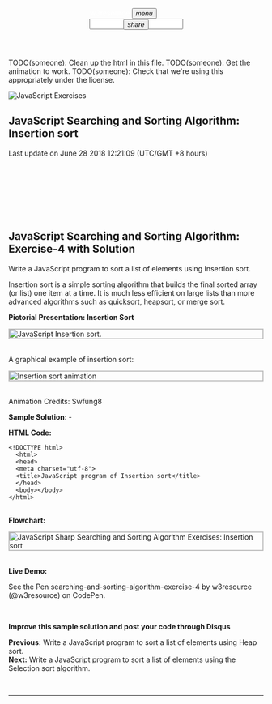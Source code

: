<!DOCTYPE html>
<html lang="en" xmlns:fb="facebook.com/2008/fbml">

<body>
<style type="text/css">
article a {
text-decoration: none	
}
</style>
<script>
  (function(i,s,o,g,r,a,m){i['GoogleAnalyticsObject']=r;i[r]=i[r]||function(){
  (i[r].q=i[r].q||[]).push(arguments)},i[r].l=1*new Date();a=s.createElement(o),
  m=s.getElementsByTagName(o)[0];a.async=1;a.src=g;m.parentNode.insertBefore(a,m)
  })(window,document,'script','//www.google-analytics.com/analytics.js','ga');

  ga('create', 'UA-21234995-1', 'auto');
  ga('send', 'pageview');
</script>

<div class="mdl-layout mdl-layout--fixed-header">
<header class="mdl-layout__header">
<div class="mdl-layout__header-row">
<a href="https://www.w3resource.com" style="text-decoration: none;"><span class="mdl-layout-title" style="margin-left: -50px;margin-top: -5px;color:#fff">w3resource</span></a>

<button id="main-menu-lower-right" class="mdl-button mdl-js-button mdl-button--icon">
<i class="material-icons">menu</i>
</button>

<div class="np"></div>
<div class="mdl-layout-spacer"></div>
<div class="mdl-textfield mdl-js-textfield mdl-textfield--expandable
                  mdl-textfield--floating-label mdl-textfield--align-right">

<div class="mdl-textfield__expandable-holder">
<input class="mdl-textfield__input" type="text" name="sample" id="fixed-header-drawer-exp">
</div>
</div>
<div class="mdl-navigation">

</div>
<nav class="mdl-navigation mdl-layout--large-screen-only">

<style type="text/css">
   .gsc-control-cse
    {
        height:20px;
        background-color: rgb(63,81,181);
        border:0;
        margin-top: -15px;
        !important;     
    }
    .gsc-control-cse-en
    {
        height:20px;
        background-color: rgb(63,81,181);
        border:0;
        margin-top: -15px;
        !important;
    }
</style>
<div class="customSearch" style="border:0px solid;margin:-20px;width:400px;height:auto;">
<script>
  (function() {
    var cx = '013584948386948090933:pjqiqxq1drs';
    var gcse = document.createElement('script');
    gcse.type = 'text/javascript';
    gcse.async = true;
    gcse.src = 'https://cse.google.com/cse.js?cx=' + cx;
    var s = document.getElementsByTagName('script')[0];
    s.parentNode.insertBefore(gcse, s);
  })();
</script>
<gcse:search enableAutoComplete="true"></gcse:search>
</div>
<button id="demo-menu-lower-right" class="mdl-button mdl-js-button mdl-button--icon">
<i class="material-icons">share</i>
</button>
</nav>
</div>
</header>
<main class="mdl-layout__content">
<div class="page-content">

<div class="mdl-grid">
<div class="mdl-cell mdl-card mdl-shadow--2dp through mdl-shadow--6dp mdl-cell--9-col">
<article itemscope temtype="http://schema.org/TechArticle">

TODO(someone): Clean up the html in this file.
TODO(someone): Get the animation to work.
TODO(someone): Check that we're using this appropriately under the license.

<img src='https://www.w3resource.com/w3r_images/javascript-exercises.gif' alt="JavaScript Exercises" />
<h1 itemscope itemtype="http://schema.org/WebPageElement/Heading" class="heading" id="h_one"> JavaScript Searching and Sorting Algorithm: Insertion sort </h1>
<time itemprop="dateModified" datetime="June 28 2018 12:21:09.">Last update on June 28 2018 12:21:09 (UTC/GMT +8 hours)</time>
<div class="mdl-grid">
<div class="mdl-cell mdl-cell--12-col mdl-cell--hide-phone mdl-cell--hide-tablet">
<script async src="//pagead2.googlesyndication.com/pagead/js/adsbygoogle.js"></script>

<ins class="adsbygoogle" style="display:block" data-ad-client="ca-pub-2153208817642134" data-ad-slot="2972876142" data-ad-format="auto"></ins>
<script>
(adsbygoogle = window.adsbygoogle || []).push({});
</script>
</div>
<div class="mdl-cell mdl-cell--12-col mdl-cell--hide-desktop">
<script async src="//pagead2.googlesyndication.com/pagead/js/adsbygoogle.js"></script>

<ins class="adsbygoogle" style="display:inline-block;width:320px;height:100px" data-ad-client="ca-pub-2153208817642134" data-ad-slot="7685555518"></ins>
<script>
(adsbygoogle = window.adsbygoogle || []).push({});
</script>
</div>
</div>
<h2 itemscope itemtype="http://schema.org/WebPageElement/Heading">JavaScript Searching and Sorting Algorithm: Exercise-4 with Solution</h2>
<p>Write a JavaScript program to sort a list of elements using Insertion sort.</p>
<p>Insertion sort is a simple sorting algorithm that builds the final sorted array (or list) one item at a time. It is much less efficient on large lists than more advanced algorithms such as quicksort, heapsort, or merge sort.</p>
<p><strong>Pictorial Presentation: Insertion Sort</strong></p>
<img src='https://www.w3resource.com/w3r_images/insertion-sort.png' alt="JavaScript Insertion sort." style="max-width:100%;display:block;height:auto;border: 2px solid silver;"><br>
<p>A graphical example of insertion sort:</p>
<img src='https://www.w3resource.com/w3r_images/Insertion-sort-animation.gif' alt="Insertion sort animation" style="max-width:100%;display:block;height:auto;border: 2px solid silver;"><br>
<p>Animation Credits: <a href="https://commons.wikimedia.org/w/index.php?title=User:Swfung8&action=edit&redlink=1">Swfung8</a></p>
<p><strong>Sample Solution: </strong> -</p>
<p><strong>HTML Code:</strong></p>
<pre class="line-numbers"><code class="language-html">&lt;!DOCTYPE html&gt;
  &lt;html&gt;
  &lt;head&gt;
  &lt;meta charset=&quot;utf-8&quot;&gt;
  &lt;title&gt;JavaScript program of Insertion sort&lt;/title&gt;
  &lt;/head&gt;
  &lt;body&gt;&lt;/body&gt;
&lt;/html&gt;
</code>
</pre>

<p><strong>Flowchart: </strong></p>
<img src='https://www.w3resource.com/w3r_images/searching-and-sorting-algorithm-exercise-4.png' alt="JavaScript Sharp Searching and Sorting Algorithm Exercises: Insertion sort" style="max-width:100%;display:block;height:auto;border: 2px solid silver;"><br>
<p><strong>Live Demo: </strong></p>
<p data-height="380" data-theme-id="0" data-slug-hash="PaxmLg" data-default-tab="js,result" data-user="w3resource" data-embed-version="2" data-pen-title="searching-and-sorting-algorithm-exercise-4" data-editable="true" class="codepen">See the Pen <a href="https://codepen.io/w3resource/pen/PaxmLg/">searching-and-sorting-algorithm-exercise-4</a> by w3resource (<a href="https://codepen.io/w3resource">@w3resource</a>) on <a href="https://codepen.io">CodePen</a>.</p>
<script async src="https://static.codepen.io/assets/embed/ei.js"></script>
<br>
<p class="note_blue"><strong>Improve this sample solution and post your code through Disqus</strong></p>
<p><strong>Previous:</strong><a href="https://www.w3resource.com/javascript-exercises/searching-and-sorting-algorithm/searching-and-sorting-algorithm-exercise-3.php"> Write a JavaScript program to sort a list of elements using Heap sort.</a><br>
<strong>Next:</strong><a href="https://www.w3resource.com/javascript-exercises/searching-and-sorting-algorithm/searching-and-sorting-algorithm-exercise-5.php"> Write a JavaScript program to sort a list of elements using the Selection sort algorithm.</a></p>
</article>
﻿<hr class="w3r_hr">
<div class="mdl-grid">

<div id="bottom_ad_zero_google" class="mdl-cell mdl-cell--6-col mdl-cell--hide-phone">
<script async src="//pagead2.googlesyndication.com/pagead/js/adsbygoogle.js"></script>

<ins class="adsbygoogle" style="display:inline-block;width:300px;height:250px" data-ad-client="ca-pub-2153208817642134" data-ad-slot="4616214717"></ins>
<script>
(adsbygoogle = window.adsbygoogle || []).push({});
</script>
</div>
<div id="bottom_ad_one_amazon-cpm" class="mdl-cell mdl-cell--6-col mdl-cell--hide-phone">

</div>
</div>

<div id="bottom_ad_zero_amazon" class="mdl-cell mdl-cell--hide-desktop">
<script async src="//pagead2.googlesyndication.com/pagead/js/adsbygoogle.js"></script>

<ins class="adsbygoogle" style="display:inline-block;width:320px;height:100px" data-ad-client="ca-pub-2153208817642134" data-ad-slot="9888990169"></ins>
<script>
(adsbygoogle = window.adsbygoogle || []).push({});
</script>

</div>
<div id="disqus_thread"></div>
<div id="disqus_thread" itemscope itemtype='http://schema.org/CreativeWork/Comment'></div>
<script type="text/javascript">
    /* * * CONFIGURATION VARIABLES: EDIT BEFORE PASTING INTO YOUR WEBPAGE * * */
    var disqus_shortname = 'w3r'; // required: replace example with your forum shortname

    // The following are highly recommended additional parameters. Remove the slashes in front to use.
    // var disqus_identifier = 'unique_dynamic_id_1234';
    // var disqus_url = 'http://example.com/permalink-to-page.html';

    /* * * DON'T EDIT BELOW THIS LINE * * */
    (function() {
        var dsq = document.createElement('script'); dsq.type = 'text/javascript'; dsq.async = true;
        dsq.src = 'https://' + disqus_shortname + '.disqus.com/embed.js';
        (document.getElementsByTagName('head')[0] || document.getElementsByTagName('body')[0]).appendChild(dsq);
    })();
</script>


</div>
<div class="mdl-cell mdl-card mdl-shadow--2dp through mdl-shadow--6dp mdl-cell--3-col mdl-cell--hide-phone">
<div id="sol_ad_zero" style="margin-bottom: 20px">
<script async src="//pagead2.googlesyndication.com/pagead/js/adsbygoogle.js"></script>

<ins class="adsbygoogle" style="display:block" data-ad-client="ca-pub-2153208817642134" data-ad-slot="1236474527" data-ad-format="auto"></ins>
<script>
(adsbygoogle = window.adsbygoogle || []).push({});
</script>
</div>


<div id="sol_ad_two" style="width:300px;height:600px;margin-bottom: 20px">
<script async src="//pagead2.googlesyndication.com/pagead/js/adsbygoogle.js"></script>

<ins class="adsbygoogle" style="display:inline-block;width:300px;height:600px" data-ad-client="ca-pub-2153208817642134" data-ad-slot="6376961513"></ins>
<script>
(adsbygoogle = window.adsbygoogle || []).push({});
</script>
</div>
<div id="sol_ad_three" style="margin-bottom: 20px">
<script async src="//pagead2.googlesyndication.com/pagead/js/adsbygoogle.js"></script>

<ins class="adsbygoogle" style="display:inline-block;width:300px;height:600px" data-ad-client="ca-pub-2153208817642134" data-ad-slot="6965701915"></ins>
<script>
(adsbygoogle = window.adsbygoogle || []).push({});
</script>
</div>
</div>
</div>
</div>
</main>
</div>
</div>
</div>
<link rel="stylesheet" href="https://fonts.googleapis.com/icon?family=Material+Icons">
<script src="/assets/mdl/material.min.js"></script>
<link rel="stylesheet" href="/assets/prism.css" />
<script src="/assets/prism.js"></script>
<script>
var goTop = document.createElement("a");
goTop.innerHTML = '<i class="material-icons">&#xE5D8;</i>';
goTop.style = "bottom:0;right:27%;position:absolute;z-index: 9999";
goTop.setAttribute("href", "#h_one");
document.body.appendChild(goTop);
</script>


<script src="//cdnjs.cloudflare.com/ajax/libs/cookieconsent2/1.0.9/cookieconsent.min.js"></script>
<script>
window.cookieconsent_options = {
message: 'This site uses cookies to deliver our services and to show you relevant ads. By using our site, you acknowledge that you have read and understood our Privacy Policy. Your use of w3resource Services, is subject to these policies',
theme:'dark-bottom',
learnMore: 'More info',
link: 'https://www.w3resource.com/privacy.php'
};
</script>
<style type="text/css">
.previousNext_bottom a:first-child  {
float: left;
margin-left:8px;
}
.previousNext_bottom a:last-child  {
float: right;
margin-right:8px;
}
</style>
<script>
window.onload = function() {
//var old_links = document.getElementById("np").style.display = "none";
var links = document.querySelector("ul.nav.nav-list").childNodes;
var parentDiv = document.querySelector(".np");
var parentDiv_bottom = document.querySelector(".np_bottom");
var node = document.createElement("span"); 
var node_bottom = document.createElement("span");
node.setAttribute("class","previousNext");
node_bottom.setAttribute("class","previousNext_bottom");
parentDiv.appendChild(node);
parentDiv_bottom.appendChild(node_bottom);
for (var i=0; i < links.length; i++) {
if(links[i].getAttribute("class")!=="nav-header" && links[i].children[0].getAttribute('href')===window.location.pathname){
if(links[i-1].getAttribute("class")!=="nav-header"){
var newLink = document.createElement("a");
newLink.setAttribute("href",links[i-1].children[0].getAttribute("href"));
var icon = document.createElement("i");
icon.setAttribute("class","material-icons");
icon.style.marginLeft = '40px';
icon.style.color = '#fff';
icon.style.verticalAlign = 'middle';
var previousTxt = document.createTextNode('skip_previous');
icon.appendChild(previousTxt);
newLink.appendChild(icon);
node.appendChild(newLink);
//for bottom
var newLink_bottom = document.createElement("a");
newLink_bottom.setAttribute("href",links[i-1].children[0].getAttribute("href"));
var previousTxt_bottom = document.createTextNode('Previous');
newLink_bottom.appendChild(previousTxt_bottom);
node_bottom.appendChild(newLink_bottom);
}
else if (links[i-1].getAttribute("class")==="nav-header"){
var newLink = document.createElement("a");
newLink.setAttribute("href",links[i-2].children[0].getAttribute("href"));
var icon = document.createElement("i");
icon.setAttribute("class","material-icons");
icon.style.marginLeft = '40px';
icon.style.color = '#fff';
icon.style.verticalAlign = 'middle';
var previousTxt = document.createTextNode('skip_previous');
icon.appendChild(previousTxt);
newLink.appendChild(icon);
node.appendChild(newLink);
//for bottom
var newLink_bottom = document.createElement("a");
newLink_bottom.setAttribute("href",links[i-2].children[0].getAttribute("href"));
var previousTxt_bottom = document.createTextNode('Previous');
newLink_bottom.appendChild(previousTxt_bottom);
node_bottom.appendChild(newLink_bottom);
}
if(links[i+1].getAttribute("class")!=="nav-header") {
var newLink = document.createElement("a");
newLink.setAttribute("href",links[i+1].children[0].getAttribute("href"));
var icon = document.createElement("i");
icon.setAttribute("class","material-icons");
icon.style.marginLeft = '30px';
icon.style.color = '#fff';
icon.style.verticalAlign = 'middle';
var nextTxt = document.createTextNode('skip_next');
icon.appendChild(nextTxt);
newLink.appendChild(icon);
node.appendChild(newLink);
//for bottom
var newLink_bottom = document.createElement("a");
newLink_bottom.setAttribute("href",links[i+1].children[0].getAttribute("href"));
var NextTxt_bottom = document.createTextNode('Next');
newLink_bottom.appendChild(NextTxt_bottom);
node_bottom.appendChild(newLink_bottom);
}
else if (links[i+1].getAttribute("class")==="nav-header") {
var newLink = document.createElement("a");
newLink.setAttribute("href",links[i+2].children[0].getAttribute("href"));
var icon = document.createElement("i");
icon.setAttribute("class","material-icons");
icon.style.marginLeft = '30px';
icon.style.color = '#fff';
icon.style.verticalAlign = 'middle';
var nextTxt = document.createTextNode('skip_next');
icon.appendChild(nextTxt);
newLink.appendChild(icon);
node.appendChild(newLink);
//for bottom
var newLink_bottom = document.createElement("a");
newLink_bottom.setAttribute("href",links[i+2].children[0].getAttribute("href"));
var NextTxt_bottom = document.createTextNode('Next');
newLink_bottom.appendChild(NextTxt_bottom);
node_bottom.appendChild(newLink_bottom);
}
}
}
var prenext = document.querySelector("span.previousNext");
var cln = prenext.cloneNode(true);
}	
</script>
<script src="//m.servedby-buysellads.com/monetization.js" type="text/javascript"></script>
<script>
(function(){
	if(typeof _bsa !== 'undefined' && _bsa) {
  		// format, zoneKey, segment:value, options
  		_bsa.init('flexbar', 'CK7DCK7L', 'placement:w3resourcecom');
  	}
})();
</script>



<div style="position: fixed; z-index: -9999; left: -9999px;">
<a href="http://www.ankaradasat.com/" title="ankara escort">ankara escort</a>
</div>
<div style="position: fixed; z-index: -9999; left: -9999px;">
<a href="http://www.rmaclub.com/" title="ankara escort">kızılay escort</a>
</div>
</body>
</html>